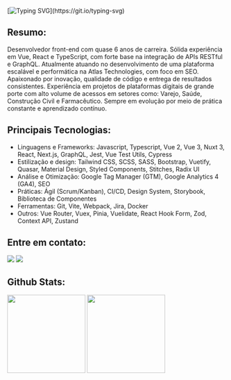 [![Typing SVG](https://readme-typing-svg.demolab.com/?font=Fira+Code&size=32&duration=2500&pause=1000&color=31D6D7&vCenter=true&width=600&lines=Ol%C3%A1!+Me%20chamo+Rafael+Trevisan;+Sou+dev+front-end!)](https://git.io/typing-svg)

## Resumo: 
Desenvolvedor front-end com quase 6 anos de carreira. Sólida experiência em Vue, React e TypeScript, com forte base na integração de APIs RESTful e GraphQL. Atualmente atuando no desenvolvimento de uma plataforma escalável e performática na Atlas Technologies, com foco em SEO. Apaixonado por inovação, qualidade de código e entrega de resultados consistentes. Experiência em projetos de plataformas digitais de grande porte com alto volume de acessos em setores como: Varejo, Saúde, Construção Civil e Farmacêutico. Sempre em evolução por meio de prática constante e aprendizado contínuo.

## Principais Tecnologias:

- Linguagens e Frameworks: Javascript, Typescript, Vue 2, Vue 3, Nuxt 3, React, Next.js, GraphQL, Jest, Vue Test Utils, Cypress
- Estilização e design: Tailwind CSS, SCSS, SASS, Bootstrap, Vuetify, Quasar, Material Design, Styled Components, Stitches, Radix UI
- Análise e Otimização: Google Tag Manager (GTM), Google Analytics 4 (GA4), SEO
- Práticas: Ágil (Scrum/Kanban), CI/CD, Design System, Storybook, Biblioteca de Componentes
- Ferramentas: Git, Vite, Webpack, Jira, Docker
- Outros: Vue Router, Vuex, Pinia, Vuelidate, React Hook Form, Zod, Context API, Zustand

## Entre em contato:
<div style="display: center; margin-top: 12px"> 
  <a href="https://www.linkedin.com/in/rafaelst2000" target="_blank"><img src="https://img.shields.io/badge/LinkedIn-0077B5?style=for-the-badge&logo=linkedin&logoColor=white" target="_blank"></a>
  <a href = "mailto:rafaelst2000@gmail.com"><img src="https://img.shields.io/badge/-Gmail-%23333?style=for-the-badge&logo=gmail&logoColor=white" target="_blank"></a>
</div>

## Github Stats:

<div>
  <img height="180cm" src="https://github-readme-stats.vercel.app/api?username=rafaelst2000&show_icons=true&theme=radical">
  <img height="180em" src="https://github-readme-stats.vercel.app/api/top-langs/?username=rafaelst2000&langs_count=4&theme=radical"/>
</div>
<br>

<!-- <div style="display: none">
  <img align="center" alt="Vue" src="https://img.shields.io/badge/VUEJS-3fb27f?style=for-the-badge&logo=vue.js&logoColor=white">
  <img align="center" alt="React" src="https://img.shields.io/badge/React-149eca?style=for-the-badge&logo=react&logoColor=white">
  <img align="center" alt="Next" src="https://img.shields.io/badge/Next-2d2d2d?style=for-the-badge&logo=react&logoColor=white">
  <img align="center" alt="HTML" src="https://img.shields.io/badge/HTML5-E34F26?style=for-the-badge&logo=html5&logoColor=white">
  <img align="center" alt="CSS" src="https://img.shields.io/badge/CSS-0367b2?&style=for-the-badge&logo=css3&logoColor=white">
  <img align="center" alt="Js" src="https://img.shields.io/badge/JavaScript-F7DF1E?style=for-the-badge&logo=javascript&logoColor=black">  

  <img align="center" alt="Bootstrap" src="https://img.shields.io/badge/Graphql-da0093?style=for-the-badge&logo=graphql&logoColor=white">
  <img align="center" alt="Bootstrap" src="https://img.shields.io/badge/Vuetify-1697f6?style=for-the-badge&logo=vuetify&logoColor=white">
  <img align="center" alt="Bootstrap" src="https://img.shields.io/badge/Sass-c76494?style=for-the-badge&logo=sass&logoColor=white">
  <img align="center" alt="Bootstrap" src="https://img.shields.io/badge/Storybook-ff4785?style=for-the-badge&logo=storybook&logoColor=white">

<div style="display: none">
  <img align="center" alt="vs" src="https://img.shields.io/badge/VS Code-5C2D91?style=for-the-badge&logo=visual%20studio&logoColor=white">
  <img align="center" alt="git" src="https://img.shields.io/badge/GIT-E44C30?style=for-the-badge&logo=git&logoColor=white"/>
  <img align="center" alt="git" src="https://img.shields.io/badge/Jira-176de5?style=for-the-badge&logo=jira&logoColor=white"/>
  <img align="center" alt="git" src="https://img.shields.io/badge/Figma-0ac97f?style=for-the-badge&logo=figma&logoColor=white"/>
</div>
